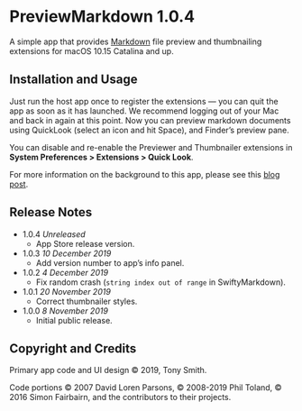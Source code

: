 # PreviewMarkdown 1.0.4 #

A simple app that provides [Markdown](https://daringfireball.net/projects/markdown/syntax) file preview and thumbnailing extensions for macOS 10.15 Catalina and up.

## Installation and Usage ##

Just run the host app once to register the extensions &mdash; you can quit the app as soon as it has launched. We recommend logging out of your Mac and back in again at this point. Now you can preview markdown documents using QuickLook (select an icon and hit Space), and Finder’s preview pane.

You can disable and re-enable the Previewer and Thumbnailer extensions in **System Preferences > Extensions > Quick Look**.

For more information on the background to this app, please see this [blog post](https://smittytone.wordpress.com/2019/11/07/create_previews_macos_catalina/).

## Release Notes ##

- 1.0.4 *Unreleased*
    - App Store release version.
- 1.0.3 *10 December 2019*
    - Add version number to app’s info panel.
- 1.0.2 *4 December 2019*
    - Fix random crash (`string index out of range` in SwiftyMarkdown).
- 1.0.1 *20 November 2019*
    - Correct thumbnailer styles.
- 1.0.0 *8 November 2019*
    - Initial public release.

## Copyright and Credits ##

Primary app code and UI design &copy; 2019, Tony Smith.

Code portions &copy; 2007 David Loren Parsons, &copy; 2008-2019 Phil Toland, &copy; 2016 Simon Fairbairn, and the contributors to their projects.
